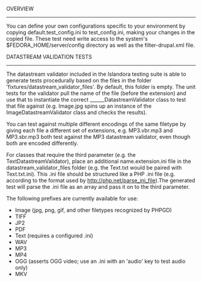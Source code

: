 OVERVIEW
********

You can define your own configurations specific to your environment by copying
default.test_config.ini to test_config.ini, making your changes in the copied
file. These test need write access to the system's $FEDORA_HOME/server/config
directory as well as the filter-drupal.xml file.

DATASTREAM VALIDATION TESTS
***************************

The datastream validator included in the Islandora testing suite is able to
generate tests procedurally based on the files in the folder
'fixtures/datastream_validator_files'. By default, this folder is empty.
The unit tests for the validator pull the name of the file (before the
extension) and use that to instantiate the correct ______DatastreamValidator
class to test that file against (e.g. Image.jpg spins up an instance of the
ImageDatastreamValidator class and checks the results).

You can test against multiple different encodings of the same filetype by giving
each file a different set of extensions, e.g. MP3.vbr.mp3 and MP3.sbr.mp3 both
test against the MP3 datastream validator, even though both are encoded
differently.

For classes that require the third parameter (e.g. the TextDatastreamValidator),
place an additional name.extension.ini file in the datastream_validator_files
folder (e.g. the Text.txt would be paired with Text.txt.ini). This .ini file
should be structured like a PHP .ini file (e.g. according to the format used by
http://php.net/parse_ini_file).The generated test will parse the .ini
file as an array and pass it on to the third parameter.

The following prefixes are currently available for use:

- Image (jpg, png, gif, and other filetypes recognized by PHPGD)
- TIFF
- JP2
- PDF
- Text (requires a configured .ini)
- WAV
- MP3
- MP4
- OGG (asserts OGG video; use an .ini with an 'audio' key to test audio only)
- MKV
